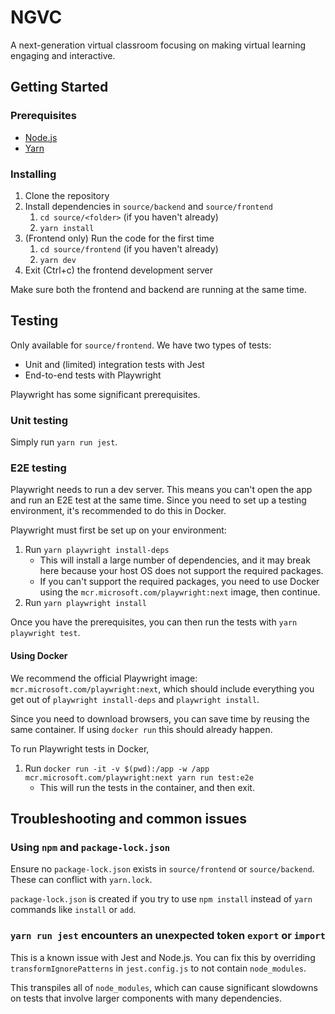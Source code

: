 # NGVC

A next-generation virtual classroom focusing on making virtual learning
engaging and interactive.

## Getting Started

### Prerequisites

- [Node.js](https://nodejs.org/en/)
- [Yarn](https://yarnpkg.com/en/docs/install)

### Installing

1. Clone the repository
2. Install dependencies in `source/backend` and `source/frontend`
	1. `cd source/<folder>` (if you haven't already)
	2. `yarn install`
3. (Frontend only) Run the code for the first time
	1. `cd source/frontend` (if you haven't already)
	2. `yarn dev`
4. Exit (Ctrl+c) the frontend development server

Make sure both the frontend and backend are running at the same time.

## Testing

Only available for `source/frontend`. We have two types of tests:

- Unit and (limited) integration tests with Jest
- End-to-end tests with Playwright

Playwright has some significant prerequisites.

### Unit testing

Simply run `yarn run jest`.

### E2E testing

Playwright needs to run a dev server. This means you can't open the app
and run an E2E test at the same time. Since you need to set up a
testing environment, it's recommended to do this in Docker.

Playwright must first be set up on your environment:

1. Run `yarn playwright install-deps`
	- This will install a large number of dependencies, and it may break
	here because your host OS does not support the required packages.
	- If you can't support the required packages, you need to use Docker
	using the `mcr.microsoft.com/playwright:next` image, then continue.
2. Run `yarn playwright install`

Once you have the prerequisites, you can then run the tests with
`yarn playwright test`.

#### Using Docker

We recommend the official Playwright image: 
`mcr.microsoft.com/playwright:next`, which should include everything
you get out of `playwright install-deps` and `playwright install`.

Since you need to download browsers, you can save time by reusing the
same container. If using `docker run` this should already happen.

To run Playwright tests in Docker,

1. Run `docker run -it -v $(pwd):/app -w /app mcr.microsoft.com/playwright:next yarn run test:e2e`
	- This will run the tests in the container, and then exit.

## Troubleshooting and common issues

### Using `npm` and `package-lock.json`

Ensure no `package-lock.json` exists in `source/frontend` or
`source/backend`. These can conflict with `yarn.lock`.

`package-lock.json` is created if you try to use `npm install` instead
of `yarn` commands like `install` or `add`.

### `yarn run jest` encounters an unexpected token `export` or `import`

This is a known issue with Jest and Node.js. You can fix this by
overriding `transformIgnorePatterns` in `jest.config.js` to not contain
`node_modules`.

This transpiles all of `node_modules`, which can cause significant
slowdowns on tests that involve larger components with many
dependencies.
